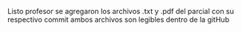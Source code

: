 Listo profesor se agregaron los archivos .txt y .pdf del parcial con su respectivo commit
ambos archivos son legibles dentro de la gitHub
